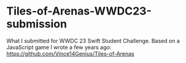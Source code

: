 # Tiles-of-Arenas-WWDC23-submission
What I submitted for WWDC 23 Swift Student Challenge. Based on a JavaScript game I wrote a few years ago: https://github.com/Vince14Genius/Tiles-of-Arenas
